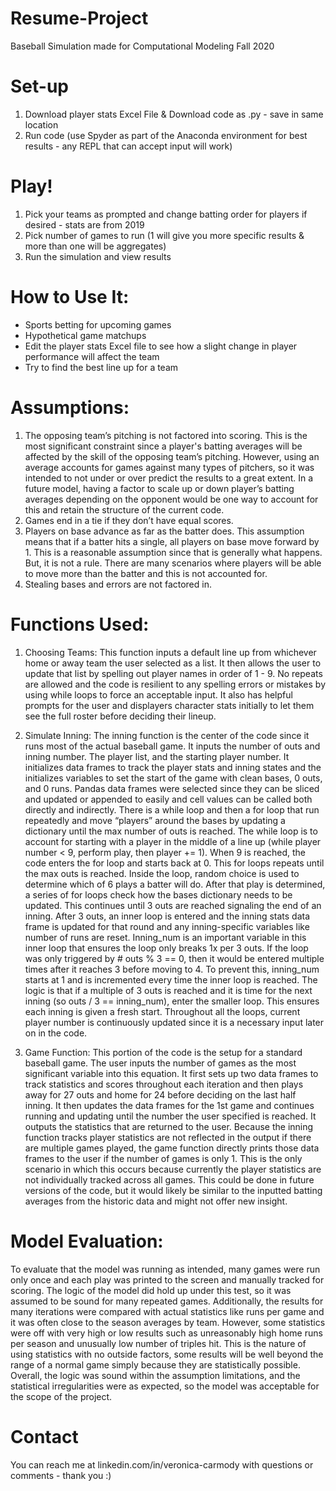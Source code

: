 # Resume-Project
Baseball Simulation made for Computational Modeling Fall 2020

# Set-up  
1. Download player stats Excel File & Download code as .py - save in same location 
2. Run code (use Spyder as part of the Anaconda environment for best results - any REPL that can accept input will work)

# Play! 
1. Pick your teams as prompted and change batting order for players if desired - stats are from 2019 
2. Pick number of games to run (1 will give you more specific results & more than one will be aggregates)
3. Run the simulation and view results

# How to Use It:  
- Sports betting for upcoming games 
- Hypothetical game matchups
- Edit the player stats Excel file to see how a slight change in player performance will affect the team
- Try to find the best line up for a team

# Assumptions: 
1. The opposing team’s pitching is not factored into scoring. This is the most significant constraint since a player's batting averages will be affected by the skill of the opposing team’s pitching. 
However, using an average accounts for games against many types of pitchers, so it was intended to not under or over predict the results to a great extent. In a future model, having a factor to scale up or down player’s batting averages depending on the opponent would be one way to account for this and retain the structure of the current code. 
2. Games end in a tie if they don’t have equal scores. 
3. Players on base advance as far as the batter does. This assumption means that if a batter hits a single, all players on base move forward by 1. This is a reasonable assumption since that is generally what happens. But, it is not a rule. There are many scenarios where players will be able to move more than the batter and this is not accounted for. 
4. Stealing bases and errors are not factored in. 

# Functions Used: 
1. Choosing Teams: This function inputs a default line up from whichever home or away team the user selected as a list. It then allows the user to update that list by spelling out player names in order of 1 - 9. No repeats are allowed and the code is resilient to any spelling errors or mistakes by using while loops to force an acceptable input. It also has helpful prompts for the user and displayers character stats initially to let them see the full roster before deciding their lineup. 

2. Simulate Inning: The inning function is the center of the code since it runs most of the actual baseball game. It inputs the number of outs and inning number. The player list, and the starting player number. It initializes data frames to track the player stats and inning states and the initializes variables to set the start of the game with clean bases, 0 outs, and 0 runs. Pandas data frames were selected since they can be sliced and updated or appended to easily and cell values can be called both directly and indirectly. There is a while loop and then a for loop that run repeatedly and move “players” around the bases by updating a dictionary until the max number of outs is reached. The while loop is to account for starting with a player in the middle of a line up (while player number < 9, perform play, then player += 1). When 9 is reached, the code enters the for loop and starts back at 0. This for loops repeats until the max outs is reached. Inside the loop, random choice is used to determine which of 6 plays a batter will do. After that play is determined, a series of for loops check how the bases dictionary needs to be updated. This continues until 3 outs are reached signaling the end of an inning. After 3 outs, an inner loop is entered and the inning stats data frame is updated for that round and any inning-specific variables like number of runs are reset. Inning_num is an important variable in this inner loop that ensures the loop only breaks 1x per 3 outs. If the loop was only triggered by # outs % 3 == 0, then it would be entered multiple times after it reaches 3 before moving to 4. To prevent this, inning_num starts at 1 and is incremented every time the inner loop is reached. The logic is that if a multiple of 3 outs is reached and it is time for the next inning (so outs / 3 == inning_num), enter the smaller loop. This ensures each inning is given a fresh start. Throughout all the loops, current player number is continuously updated since it is a necessary input later on in the code. 

3. Game Function: This portion of the code is the setup for a standard baseball game. The user inputs the number of games as the most significant variable into this equation. It first sets up two data frames to track statistics and scores throughout each iteration and then plays away for 27 outs and home for 24 before deciding on the last half inning. It then updates the data frames for the 1st game and continues running and updating until the number the user specified is reached. It outputs the statistics that are returned to the user. 
Because the inning function tracks player statistics are not reflected in the output if there are multiple games played, the game function directly prints those data frames to the user if the number of games is only 1. This is the only scenario in which this occurs because currently the player statistics are not individually tracked across all games. This could be done in future versions of the code, but it would likely be similar to the inputted batting averages from the historic data and might not offer new insight. 


# Model Evaluation: 

To evaluate that the model was running as intended, many games were run only once and each play was printed to the screen and manually tracked for scoring. The logic of the model did hold up under this test, so it was assumed to be sound for many repeated games. Additionally, the results for many iterations were compared with actual statistics like runs per game and it was often close to the season averages by team. However, some statistics were off with very high or low results such as unreasonably high home runs per season and unusually low number of triples hit. This is the nature of using statistics with no outside factors, some results will be well beyond the range of a normal game simply because they are statistically possible.
Overall, the logic was sound within the assumption limitations, and the statistical irregularities were as expected, so the model was acceptable for the scope of the project.

# Contact 
You can reach me at linkedin.com/in/veronica-carmody with questions or comments - thank you :) 
